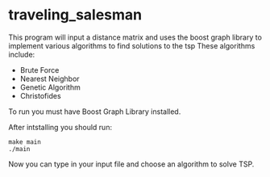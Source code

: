# traveling_salesman
This program will input a distance matrix and uses the boost graph library
to implement various algorithms to find solutions to the tsp 
These algorithms include:
- Brute Force
- Nearest Neighbor
- Genetic Algorithm
- Christofides

To run you must have Boost Graph Library installed.

After intstalling you should run:

```
make main
./main
```
Now you can type in your input file and choose an algorithm to solve TSP.
